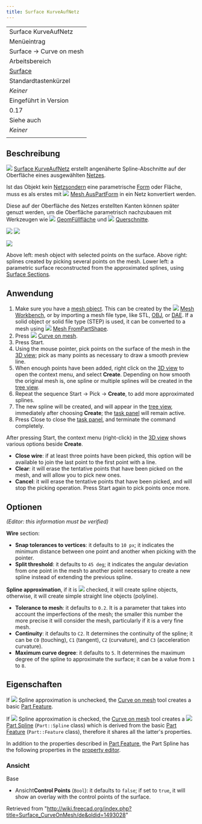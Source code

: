 ```yaml
---
title: Surface KurveAufNetz
---
```


|                                                         |
| ------------------------------------------------------- |
| Surface KurveAufNetz                                    |
| Menüeintrag                                             |
| Surface → Curve on mesh                                 |
| Arbeitsbereich                                          |
| [Surface](/Surface_Workbench/de "Surface Workbench/de") |
| Standardtastenkürzel                                    |
| _Keiner_                                                |
| Eingeführt in Version                                   |
| 0.17                                                    |
| Siehe auch                                              |
| _Keiner_                                                |
|                                                         |

## Beschreibung

![](/src/assets/images/Surface_CurveOnMesh.svg) [Surface KurveAufNetz](/Surface_CurveOnMesh "Surface CurveOnMesh") erstellt angenäherte Spline-Abschnitte auf der Oberfläche eines ausgewählten [Netzes](/Mesh_Workbench/de "Mesh Workbench/de").

Ist das Objekt kein [Netzsondern](/Mesh/de "Mesh/de") eine parametrische [Form](/Shape/de "Shape/de") oder Fläche, muss es als erstes mit ![](/src/assets/images/Mesh_FromPartShape.svg) [Mesh AusPartForm](/Mesh_FromPartShape/de "Mesh FromPartShape/de") in ein Netz konvertiert werden.

Diese auf der Oberfläche des Netzes erstellten Kanten können später genuzt werden, um die Oberfläche parametrisch nachzubauen mit Werkzeugen wie ![](/src/assets/images/Surface_GeomFillSurface.svg) [GeomFüllfläche](/Surface_GeomFillSurface/de "Surface GeomFillSurface/de") und ![](/src/assets/images/Surface_Sections.svg) [Querschnitte](/Surface_Sections/de "Surface Sections/de").

![](/src/assets/images/Surface_CurveOnMesh_mesh_example.png) ![](/src/assets/images/Surface_CurveOnMesh_example.png)

![](/src/assets/images/Surface_CurveOnMesh_surface_example.png)

Above left: mesh object with selected points on the surface. Above right: splines created by picking several points on the mesh. Lower left: a parametric surface reconstructed from the approximated splines, using [Surface Sections](/Surface_Sections "Surface Sections").

## Anwendung

1. Make sure you have a [mesh object](/Mesh "Mesh"). This can be created by the ![](/src/assets/images/Workbench_Mesh.svg) [Mesh Workbench](/Mesh_Workbench "Mesh Workbench"), or by importing a mesh file type, like STL, [OBJ](/Arch_OBJ "Arch OBJ"), or [DAE](/Arch_DAE "Arch DAE"). If a solid object or solid file type (STEP) is used, it can be converted to a mesh using ![](/src/assets/images/Mesh_FromPartShape.svg) [Mesh FromPartShape](/Mesh_FromPartShape "Mesh FromPartShape").
2. Press ![](/src/assets/images/Surface_CurveOnMesh.svg) [Curve on mesh](/Surface_CurveOnMesh "Surface CurveOnMesh").
3. Press Start.
4. Using the mouse pointer, pick points on the surface of the mesh in the [3D view](/3D_view "3D view"); pick as many points as necessary to draw a smooth preview line.
5. When enough points have been added, right click on the [3D view](/3D_view "3D view") to open the context menu, and select **Create**. Depending on how smooth the original mesh is, one spline or multiple splines will be created in the [tree view](/Tree_view "Tree view").
6. Repeat the sequence Start → Pick → **Create**, to add more approximated splines.
7. The new spline will be created, and will appear in the [tree view](/Tree_view "Tree view"), immediately after choosing **Create**; the [task panel](/Task_panel "Task panel") will remain active.
8. Press Close to close the [task panel](/Task_panel "Task panel"), and terminate the command completely.

After pressing Start, the context menu (right-click) in the [3D view](/3D_view "3D view") shows various options beside **Create**.

- **Close wire**: if at least three points have been picked, this option will be available to join the last point to the first point with a line.
- **Clear**: it will erase the tentative points that have been picked on the mesh, and will allow you to pick new ones.
- **Cancel**: it will erase the tentative points that have been picked, and will stop the picking operation. Press Start again to pick points once more.

## Optionen

_(Editor: this information must be verified)_

**Wire** section:

- **Snap tolerances to vertices**: it defaults to `10 px`; it indicates the minimum distance between one point and another when picking with the pointer.
- **Split threshold**: it defaults to `45 deg`; it indicates the angular deviation from one point in the mesh to another point necessary to create a new spline instead of extending the previous spline.

**Spline approximation**, if it is ![](/src/assets/images/CheckBoxTrue.svg) checked, it will create spline objects, otherwise, it will create simple straight line objects (polyline).

- **Tolerance to mesh**: it defaults to `0.2`. It is a parameter that takes into account the imperfections of the mesh; the smaller this number the more precise it will consider the mesh, particularly if it is a very fine mesh.
- **Continuity**: it defaults to `C2`. It determines the continuity of the spline; it can be `C0` (touching), `C1` (tangent), `C2` (curvature), and `C3` (acceleration curvature).
- **Maximum curve degree**: it defaults to `5`. It determines the maximum degree of the spline to approximate the surface; it can be a value from `1` to `8`.

## Eigenschaften

If ![](/src/assets/images/CheckBoxFalse.svg) Spline approximation is unchecked, the [Curve on mesh](/Surface_CurveOnMesh "Surface CurveOnMesh") tool creates a basic [Part Feature](/Part_Feature "Part Feature").

If ![](/src/assets/images/CheckBoxTrue.svg) Spline approximation is checked, the [Curve on mesh](/Surface_CurveOnMesh "Surface CurveOnMesh") tool creates a ![](/src/assets/images/Part_Spline.svg) [Part Spline](/index.php?title=Part_Spline&action=edit&redlink=1 "Part Spline (page does not exist)") (`Part::Spline` class) which is derived from the basic [Part Feature](/Part_Feature "Part Feature") (`Part::Feature` class), therefore it shares all the latter's properties.

In addition to the properties described in [Part Feature](/Part_Feature "Part Feature"), the Part Spline has the following properties in the [property editor](/Property_editor "Property editor").

### Ansicht

Base

- Ansicht**Control Points** (`Bool`): it defaults to `false`; if set to `true`, it will show an overlay with the control points of the surface.

Retrieved from "<http://wiki.freecad.org/index.php?title=Surface_CurveOnMesh/de&oldid=1493028>"
